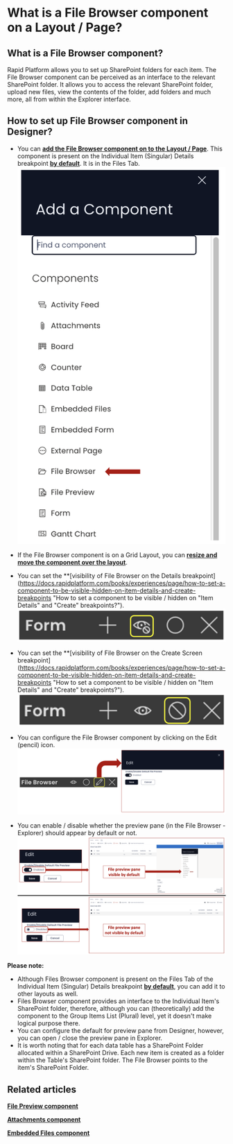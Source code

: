 # What is a File Browser component on a Layout / Page?

## **What is a File Browser component?**

Rapid Platform allows you to set up SharePoint folders for each item. The File Browser component can be perceived as an interface to the relevant SharePoint folder. It allows you to access the relevant SharePoint folder, upload new files, view the contents of the folder, add folders and much more, all from within the Explorer interface.

## **How to set up File Browser component in Designer?**

- You can [**add the File Browser component on to the Layout / Page**](https://docs.rapidplatform.com/books/experiences/page/how-to-add-a-component-to-a-layout-page "How to add a component to a Layout / Page?"). This component is present on the Individual Item (Singular) Details breakpoint [**by default**](https://docs.rapidplatform.com/books/experiences/page/how-to-configure-item-details-and-item-creation "How to configure Item Details and Item Creation?"). It is in the Files Tab.  
    ![File browser in component list](<File browser in component list.png>)
- If the File Browser component is on a Grid Layout, you can [**resize and move the component over the layout**](https://docs.rapidplatform.com/books/experiences/page/how-to-arrange-a-component-on-grid-layout "How to arrange a component on Grid layout?").
- You can set the **[visibility of File Browser on the Details breakpoint](https://docs.rapidplatform.com/books/experiences/page/how-to-set-a-component-to-be-visible-hidden-on-item-details-and-create-breakpoints "How to set a component to be visible / hidden on "Item Details" and "Create" breakpoints?").   
    ![Visibility toggle](<../Visiblity toggle.png>)
- You can set the **[visibility of File Browser on the Create Screen breakpoint](https://docs.rapidplatform.com/books/experiences/page/how-to-set-a-component-to-be-visible-hidden-on-item-details-and-create-breakpoints "How to set a component to be visible / hidden on "Item Details" and "Create" breakpoints?").   
    ![Display toggle](<../Display toggle.png>)
- You can configure the File Browser component by clicking on the Edit (pencil) icon. 
    ![Edit panel](<Edit panel.png>)
    
- You can enable / disable whether the preview pane (in the File Browser - Explorer) should appear by default or not. 
    ![Toggling default preview state](<Toggling default preview state.png>)

**Please note:**

- Although Files Browser component is present on the Files Tab of the Individual Item (Singular) Details breakpoint [**by default**,](https://docs.rapidplatform.com/books/experiences/page/how-to-configure-item-details-and-item-creation "How to configure Item Details and Item Creation?") you can add it to other layouts as well.
- Files Browser component provides an interface to the Individual Item's SharePoint folder, therefore, although you can (theoretically) add the component to the Group Items List (Plural) level, yet it doesn't make logical purpose there.
- You can configure the default for preview pane from Designer, however, you can open / close the preview pane in Explorer.
- It is worth noting that for each data table has a SharePoint Folder allocated within a SharePoint Drive. Each new item is created as a folder within the Table's SharePoint folder. The File Browser points to the item's SharePoint Folder.

## **Related articles**

[**File Preview component**](https://docs.rapidplatform.com/books/experiences/page/what-is-a-file-preview-component-on-a-layout-page "What is a File Preview component on a Layout / Page?")

[**Attachments component**](https://docs.rapidplatform.com/books/experiences/page/what-is-an-attachments-component-on-a-layout-page "What is an Attachments component on a Layout / Page?")

[**Embedded Files component**](https://docs.rapidplatform.com/books/experiences/page/what-is-an-embedded-files-component-on-a-layout-page "What is an Embedded Files component on a Layout / Page?")
